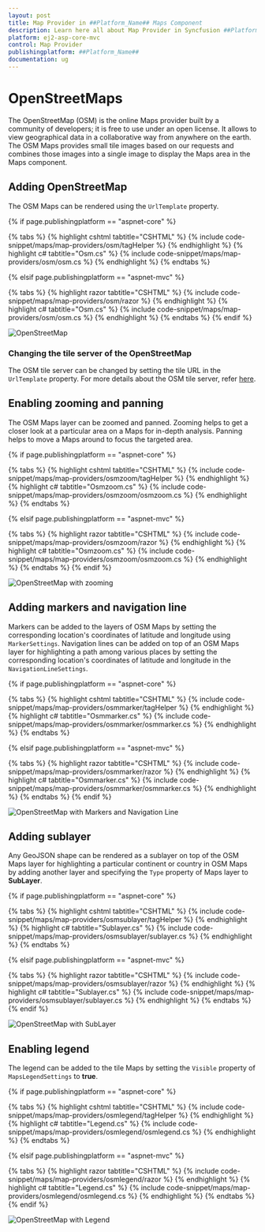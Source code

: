 ```yaml
---
layout: post
title: Map Provider in ##Platform_Name## Maps Component
description: Learn here all about Map Provider in Syncfusion ##Platform_Name## Maps component of Syncfusion Essential JS 2 and more.
platform: ej2-asp-core-mvc
control: Map Provider
publishingplatform: ##Platform_Name##
documentation: ug
---
```


# OpenStreetMaps

The OpenStreetMap (OSM) is the online Maps provider built by a community of developers; it is free to use under an open license. It allows to view geographical data in a collaborative way from anywhere on the earth. The OSM Maps provides small tile images based on our requests and combines those images into a single image to display the Maps area in the Maps component.

## Adding OpenStreetMap

The OSM Maps can be rendered using the `UrlTemplate` property.

{% if page.publishingplatform == "aspnet-core" %}

{% tabs %}
{% highlight cshtml tabtitle="CSHTML" %}
{% include code-snippet/maps/map-providers/osm/tagHelper %}
{% endhighlight %}
{% highlight c# tabtitle="Osm.cs" %}
{% include code-snippet/maps/map-providers/osm/osm.cs %}
{% endhighlight %}
{% endtabs %}

{% elsif page.publishingplatform == "aspnet-mvc" %}

{% tabs %}
{% highlight razor tabtitle="CSHTML" %}
{% include code-snippet/maps/map-providers/osm/razor %}
{% endhighlight %}
{% highlight c# tabtitle="Osm.cs" %}
{% include code-snippet/maps/map-providers/osm/osm.cs %}
{% endhighlight %}
{% endtabs %}
{% endif %}

![OpenStreetMap](../images/MapProviders/open-sreet-map.PNG)

### Changing the tile server of the OpenStreetMap

The OSM tile server can be changed by setting the tile URL in the `UrlTemplate` property. For more details about the OSM tile server, refer [here](https://wiki.openstreetmap.org/wiki/Tiles).

## Enabling zooming and panning

The OSM Maps layer can be zoomed and panned. Zooming helps to get a closer look at a particular area on a Maps for in-depth analysis. Panning helps to move a Maps around to focus the targeted area.

{% if page.publishingplatform == "aspnet-core" %}

{% tabs %}
{% highlight cshtml tabtitle="CSHTML" %}
{% include code-snippet/maps/map-providers/osmzoom/tagHelper %}
{% endhighlight %}
{% highlight c# tabtitle="Osmzoom.cs" %}
{% include code-snippet/maps/map-providers/osmzoom/osmzoom.cs %}
{% endhighlight %}
{% endtabs %}

{% elsif page.publishingplatform == "aspnet-mvc" %}

{% tabs %}
{% highlight razor tabtitle="CSHTML" %}
{% include code-snippet/maps/map-providers/osmzoom/razor %}
{% endhighlight %}
{% highlight c# tabtitle="Osmzoom.cs" %}
{% include code-snippet/maps/map-providers/osmzoom/osmzoom.cs %}
{% endhighlight %}
{% endtabs %}
{% endif %}

![OpenStreetMap with zooming](../images/MapProviders/open-street-map-zooming.PNG)

## Adding markers and navigation line

Markers can be added to the layers of OSM Maps by setting the corresponding location's coordinates of latitude and longitude using `MarkerSettings`. Navigation lines can be added on top of an OSM Maps layer for highlighting a path among various places by setting the corresponding location's coordinates of latitude and longitude in the `NavigationLineSettings`.

{% if page.publishingplatform == "aspnet-core" %}

{% tabs %}
{% highlight cshtml tabtitle="CSHTML" %}
{% include code-snippet/maps/map-providers/osmmarker/tagHelper %}
{% endhighlight %}
{% highlight c# tabtitle="Osmmarker.cs" %}
{% include code-snippet/maps/map-providers/osmmarker/osmmarker.cs %}
{% endhighlight %}
{% endtabs %}

{% elsif page.publishingplatform == "aspnet-mvc" %}

{% tabs %}
{% highlight razor tabtitle="CSHTML" %}
{% include code-snippet/maps/map-providers/osmmarker/razor %}
{% endhighlight %}
{% highlight c# tabtitle="Osmmarker.cs" %}
{% include code-snippet/maps/map-providers/osmmarker/osmmarker.cs %}
{% endhighlight %}
{% endtabs %}
{% endif %}

![OpenStreetMap with Markers and Navigation Line](../images/MapProviders/open-street-map-marker-and-line.PNG)

## Adding sublayer

Any GeoJSON shape can be rendered as a sublayer on top of the OSM Maps layer for highlighting a particular continent or country in OSM Maps by adding another layer and specifying the `Type` property of Maps layer to **SubLayer**.

{% if page.publishingplatform == "aspnet-core" %}

{% tabs %}
{% highlight cshtml tabtitle="CSHTML" %}
{% include code-snippet/maps/map-providers/osmsublayer/tagHelper %}
{% endhighlight %}
{% highlight c# tabtitle="Sublayer.cs" %}
{% include code-snippet/maps/map-providers/osmsublayer/sublayer.cs %}
{% endhighlight %}
{% endtabs %}

{% elsif page.publishingplatform == "aspnet-mvc" %}

{% tabs %}
{% highlight razor tabtitle="CSHTML" %}
{% include code-snippet/maps/map-providers/osmsublayer/razor %}
{% endhighlight %}
{% highlight c# tabtitle="Sublayer.cs" %}
{% include code-snippet/maps/map-providers/osmsublayer/sublayer.cs %}
{% endhighlight %}
{% endtabs %}
{% endif %}

![OpenStreetMap with SubLayer](../images/MapProviders/open-street-map-sublayer.PNG)

## Enabling legend

The legend can be added to the tile Maps by setting the `Visible` property of `MapsLegendSettings` to **true**.

{% if page.publishingplatform == "aspnet-core" %}

{% tabs %}
{% highlight cshtml tabtitle="CSHTML" %}
{% include code-snippet/maps/map-providers/osmlegend/tagHelper %}
{% endhighlight %}
{% highlight c# tabtitle="Legend.cs" %}
{% include code-snippet/maps/map-providers/osmlegend/osmlegend.cs %}
{% endhighlight %}
{% endtabs %}

{% elsif page.publishingplatform == "aspnet-mvc" %}

{% tabs %}
{% highlight razor tabtitle="CSHTML" %}
{% include code-snippet/maps/map-providers/osmlegend/razor %}
{% endhighlight %}
{% highlight c# tabtitle="Legend.cs" %}
{% include code-snippet/maps/map-providers/osmlegend/osmlegend.cs %}
{% endhighlight %}
{% endtabs %}
{% endif %}

![OpenStreetMap with Legend](../images/MapProviders/osm-legend.PNG)